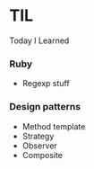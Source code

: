 # TIL   
Today I Learned   
   
### Ruby
- Regexp stuff
### Design patterns
- Method template
- Strategy
- Observer
- Composite
